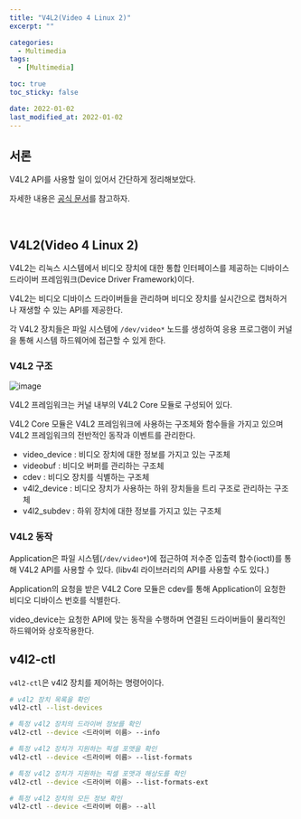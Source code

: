 ```yaml
---
title: "V4L2(Video 4 Linux 2)"
excerpt: ""

categories:
  - Multimedia
tags:
  - [Multimedia]

toc: true
toc_sticky: false

date: 2022-01-02
last_modified_at: 2022-01-02
---
```


## 서론
V4L2 API를 사용할 일이 있어서 간단하게 정리해보았다.

자세한 내용은 [공식 문서](https://01.org/linuxgraphics/gfx-docs/drm/media/kapi/v4l2-core.html)를 참고하자.

<br>

## V4L2(Video 4 Linux 2)

V4L2는 리눅스 시스템에서 비디오 장치에 대한 통합 인터페이스를 제공하는 디바이스 드라이버 프레임워크(Device Driver Framework)이다.

V4L2는 비디오 디바이스 드라이버들을 관리하며 비디오 장치를 실시간으로 캡처하거나 재생할 수 있는 API를 제공한다.

각 V4L2 장치들은 파일 시스템에 `/dev/video*` 노드를 생성하여 응용 프로그램이 커널을 통해 시스템 하드웨어에 접근할 수 있게 한다.


### V4L2 구조
![image](https://user-images.githubusercontent.com/34677157/148154033-c5894fef-5308-49b8-99fd-0a099eb9b746.png)

V4L2 프레임워크는 커널 내부의 V4L2 Core 모듈로 구성되어 있다.

V4L2 Core 모듈은 V4L2 프레임워크에 사용하는 구조체와 함수들을 가지고 있으며 V4L2 프레임워크의 전반적인 동작과 이벤트를 관리한다.

- video_device : 비디오 장치에 대한 정보를 가지고 있는 구조체
- videobuf : 비디오 버퍼를 관리하는 구조체
- cdev : 비디오 장치를 식별하는 구조체
- v4l2_device : 비디오 장치가 사용하는 하위 장치들을 트리 구조로 관리하는 구조체
- v4l2_subdev : 하위 장치에 대한 정보를 가지고 있는 구조체

### V4L2 동작

Application은 파일 시스템(`/dev/video*`)에 접근하여 저수준 입출력 함수(ioctl)를 통해 V4L2 API를 사용할 수 있다. (libv4l 라이브러리의 API를 사용할 수도 있다.)

Application의 요청을 받은 V4L2 Core 모듈은 cdev를 통해 Application이 요청한 비디오 디바이스 번호를 식별한다.

video_device는 요청한 API에 맞는 동작을 수행하며 연결된 드라이버들이 물리적인 하드웨어와 상호작용한다.

## v4l2-ctl

`v4l2-ctl`은 v4l2 장치를 제어하는 명령어이다.

```bash
# v4l2 장치 목록을 확인
v4l2-ctl --list-devices

# 특정 v4l2 장치의 드라이버 정보를 확인
v4l2-ctl --device <드라이버 이름> --info

# 특정 v4l2 장치가 지원하는 픽셀 포맷을 확인
v4l2-ctl --device <드라이버 이름> --list-formats

# 특정 v4l2 장치가 지원하는 픽셀 포맷과 해상도를 확인
v4l2-ctl --device <드라이버 이름> --list-formats-ext

# 특정 v4l2 장치의 모든 정보 확인
v4l2-ctl --device <드라이버 이름> --all
```